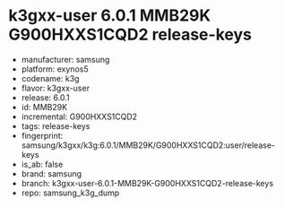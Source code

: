 # k3gxx-user 6.0.1 MMB29K G900HXXS1CQD2 release-keys
- manufacturer: samsung
- platform: exynos5
- codename: k3g
- flavor: k3gxx-user
- release: 6.0.1
- id: MMB29K
- incremental: G900HXXS1CQD2
- tags: release-keys
- fingerprint: samsung/k3gxx/k3g:6.0.1/MMB29K/G900HXXS1CQD2:user/release-keys
- is_ab: false
- brand: samsung
- branch: k3gxx-user-6.0.1-MMB29K-G900HXXS1CQD2-release-keys
- repo: samsung_k3g_dump
